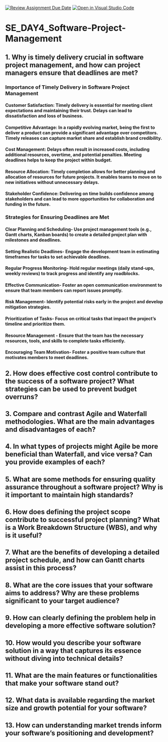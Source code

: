 [![Review Assignment Due Date](https://classroom.github.com/assets/deadline-readme-button-22041afd0340ce965d47ae6ef1cefeee28c7c493a6346c4f15d667ab976d596c.svg)](https://classroom.github.com/a/9pw6JKcu)
[![Open in Visual Studio Code](https://classroom.github.com/assets/open-in-vscode-2e0aaae1b6195c2367325f4f02e2d04e9abb55f0b24a779b69b11b9e10269abc.svg)](https://classroom.github.com/online_ide?assignment_repo_id=16262167&assignment_repo_type=AssignmentRepo)
# SE_DAY4_Software-Project-Management
## 1. Why is timely delivery crucial in software project management, and how can project managers ensure that deadlines are met?
### Importance of Timely Delivery in Software Project Management
#### Customer Satisfaction: Timely delivery is essential for meeting client expectations and maintaining their trust. Delays can lead to dissatisfaction and loss of business.
#### Competitive Advantage: In a rapidly evolving market, being the first to deliver a product can provide a significant advantage over competitors. Timely releases can capture market share and establish brand credibility.
#### Cost Management: Delays often result in increased costs, including additional resources, overtime, and potential penalties. Meeting deadlines helps to keep the project within budget.
#### Resource Allocation: Timely completion allows for better planning and allocation of resources for future projects. It enables teams to move on to new initiatives without unnecessary delays.
#### Stakeholder Confidence: Delivering on time builds confidence among stakeholders and can lead to more opportunities for collaboration and funding in the future.
### Strategies for Ensuring Deadlines are Met
#### Clear Planning and Scheduling- Use project management tools (e.g., Gantt charts, Kanban boards) to create a detailed project plan with milestones and deadlines.
#### Setting Realistic Deadlines- Engage the development team in estimating timeframes for tasks to set achievable deadlines.
#### Regular Progress Monitoring- Hold regular meetings (daily stand-ups, weekly reviews) to track progress and identify any roadblocks.
#### Effective Communication- Foster an open communication environment to ensure that team members can report issues promptly.
#### Risk Management- Identify potential risks early in the project and develop mitigation strategies.
#### Prioritization of Tasks- Focus on critical tasks that impact the project’s timeline and prioritize them.

#### Resource Management - Ensure that the team has the necessary resources, tools, and skills to complete tasks efficiently.
#### Encouraging Team Motivation- Foster a positive team culture that motivates members to meet deadlines.
## 2. How does effective cost control contribute to the success of a software project? What strategies can be used to prevent budget overruns?
## 3. Compare and contrast Agile and Waterfall methodologies. What are the main advantages and disadvantages of each?
## 4. In what types of projects might Agile be more beneficial than Waterfall, and vice versa? Can you provide examples of each?
## 5. What are some methods for ensuring quality assurance throughout a software project? Why is it important to maintain high standards?
## 6. How does defining the project scope contribute to successful project planning? What is a Work Breakdown Structure (WBS), and why is it useful?
## 7. What are the benefits of developing a detailed project schedule, and how can Gantt charts assist in this process?
## 8. What are the core issues that your software aims to address? Why are these problems significant to your target audience?
## 9. How can clearly defining the problem help in developing a more effective software solution?
## 10. How would you describe your software solution in a way that captures its essence without diving into technical details?
## 11. What are the main features or functionalities that make your software stand out?
## 12. What data is available regarding the market size and growth potential for your software?
## 13. How can understanding market trends inform your software’s positioning and development?
